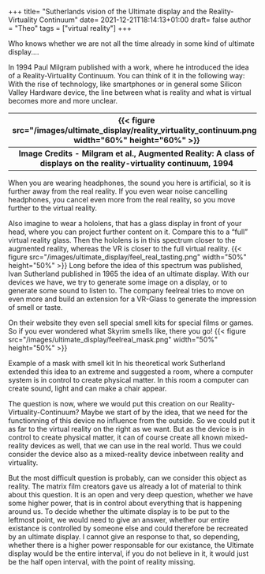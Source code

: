 +++
title= "Sutherlands vision of the Ultimate display and the Reality-Virtuality Continuum"
date= 2021-12-21T18:14:13+01:00
draft= false
author = "Theo"
tags = ["virtual reality"]
+++

Who knows whether we are not all the time already in some kind of ultimate display....

In 1994 Paul Milgram published with a work, where he introduced the idea of a Reality-Virtuality Continuum. You can think of it in the following way: With the rise of technology, like smartphones or in general some Silicon Valley Hardware device, the line between what is reality and what is virtual becomes more and more unclear.


| {{< figure src="/images/ultimate_display/reality_virtuality_continuum.png"   width="60%" height="60%" >}} |
|:--:|
| <b>Image Credits - Milgram et al., Augmented Reality: A class of displays on the reality-virtuality continuum, 1994 </b>|




When you are wearing headphones, the sound you here is artificial, so it is further away from the real reality. If you even wear noise cancelling headphones, you cancel even more from the real reality, so you move further to the virtual reality.

Also imagine to wear a hololens, that has a glass display in front of your head, where you can project further content on it. Compare this to a “full” virtual reality glass. Then the hololens is in this spectrum closer to the augmented reality, whereas the VR is closer to the full virtual reality.
{{< figure src="/images/ultimate_display/feel_real_tasting.png"   width="50%" height="50%" >}}
Long before the idea of this spectrum was published, Ivan Sutherland published in 1965 the idea of an ultimate display. With our devices we have, we try to generate some image on a display, or to generate some sound to listen to. The company feelreal tries to move on even more and build an extension for a VR-Glass to generate the impression of smell or taste. 

On their website they even sell special smell kits for special films or games. So if you ever wondered what Skyrim smells like, there you go!
{{< figure src="/images/ultimate_display/feelreal_mask.png"   width="50%" height="50%" >}}

Example of a mask with smell kit
In his theoretical work Sutherland extended this idea to an extreme and suggested a room, where a computer system is in control to create physical matter. In this room a computer can create sound, light and can make a chair appear.

The question is now, where we would put this creation on our Reality-Virtuality-Continuum? Maybe we start of by the idea, that we need for the functionning of this device no influence from the outside. So we could put it as far to the virtual reality on the right as we want. But as the device is in control to create physical matter, it can of course create all known mixed-reality devices as well, that we can use in the real world. Thus we could consider the device also as a mixed-reality device inbetween reality and virtuality.

But the most difficult question is probably, can we consider this object as reality. The matrix film creators gave us already a lot of material to think about this question. It is an open and very deep question, whether we have some higher power, that is in control about everything that is happening around us. To decide whether the ultimate display is to be put to the leftmost point, we would need to give an answer, whether our entire existance is controlled by someone else and could therefore be recreated by an ultimate display. I cannot give an response to that, so depending, whether there is a higher power responsable for our existance, the Ultimate display would be the entire interval, if you do not believe in it, it would just be the half open interval, with the point of reality missing.

